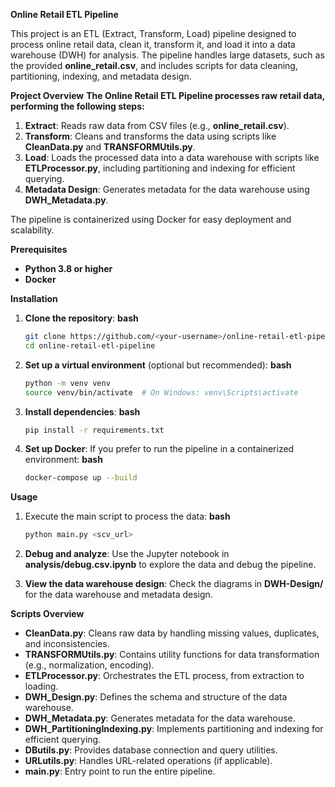 
**Online Retail ETL Pipeline**

This project is an ETL (Extract, Transform, Load) pipeline designed to process online retail data, clean it, transform it, and load it into a data warehouse (DWH) for analysis. The pipeline handles large datasets, such as the provided **online_retail.csv**, and includes scripts for data cleaning, partitioning, indexing, and metadata design.

**Project Overview**
**The Online Retail ETL Pipeline processes raw retail data, performing the following steps:**

1. **Extract**: Reads raw data from CSV files (e.g., **online_retail.csv**).
2. **Transform**: Cleans and transforms the data using scripts like **CleanData.py** and **TRANSFORMUtils.py**.
3. **Load**: Loads the processed data into a data warehouse with scripts like **ETLProcessor.py**, including partitioning and indexing for efficient querying.
4. **Metadata Design**: Generates metadata for the data warehouse using **DWH_Metadata.py**.

The pipeline is containerized using Docker for easy deployment and scalability.

**Prerequisites**

* **Python 3.8 or higher**
* **Docker**

**Installation**

1. **Clone the repository**:
   **bash**

   ```bash
   git clone https://github.com/<your-username>/online-retail-etl-pipeline.git
   cd online-retail-etl-pipeline
   ```
2. **Set up a virtual environment** (optional but recommended):
   **bash**

   ```bash
   python -m venv venv
   source venv/bin/activate  # On Windows: venv\Scripts\activate
   ```
3. **Install dependencies**:
   **bash**

   ```bash
   pip install -r requirements.txt
   ```
4. **Set up Docker**:
   If you prefer to run the pipeline in a containerized environment:
   **bash**

   ```bash
   docker-compose up --build
   ```

**Usage**

1. Execute the main script to process the data:
   **bash**

   ```bash
   python main.py <scv_url>
   ```
3. **Debug and analyze**:
   Use the Jupyter notebook in **analysis/debug.csv.ipynb** to explore the data and debug the pipeline.
4. **View the data warehouse design**:
   Check the diagrams in **DWH-Design/** for the data warehouse and metadata design.

**Scripts Overview**
* **CleanData.py**: Cleans raw data by handling missing values, duplicates, and inconsistencies.
* **TRANSFORMUtils.py**: Contains utility functions for data transformation (e.g., normalization, encoding).
* **ETLProcessor.py**: Orchestrates the ETL process, from extraction to loading.
* **DWH_Design.py**: Defines the schema and structure of the data warehouse.
* **DWH_Metadata.py**: Generates metadata for the data warehouse.
* **DWH_PartitioningIndexing.py**: Implements partitioning and indexing for efficient querying.
* **DButils.py**: Provides database connection and query utilities.
* **URLutils.py**: Handles URL-related operations (if applicable).
* **main.py**: Entry point to run the entire pipeline.
